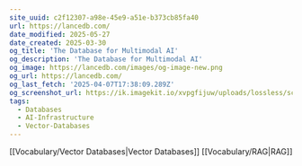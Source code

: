 ```yaml
---
site_uuid: c2f12307-a98e-45e9-a51e-b373cb85fa40
url: https://lancedb.com/
date_modified: 2025-05-27
date_created: 2025-03-30
og_title: 'The Database for Multimodal AI'
og_description: 'The Database for Multimodal AI'
og_image: https://lancedb.com/images/og-image-new.png
og_url: https://lancedb.com/
og_last_fetch: '2025-04-07T17:38:09.289Z'
og_screenshot_url: https://ik.imagekit.io/xvpgfijuw/uploads/lossless/screenshots/20250527_LanceDB_og_screenshot.jpeg
tags:
  - Databases
  - AI-Infrastructure
  - Vector-Databases
---
```


[[Vocabulary/Vector Databases|Vector Databases]]
[[Vocabulary/RAG|RAG]]


















































































